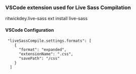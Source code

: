 ### VSCode extension used for Live Sass Compilation

ritwickdey.live-sass
ext install live-sass

#### VSCode Configuration

```
 "liveSassCompile.settings.formats": [
    {
      "format": "expanded",
      "extensionName": ".css",
      "savePath": "/css"
    }
  ]
```
